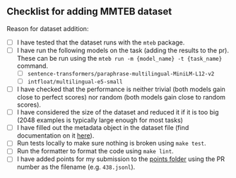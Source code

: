 
<!-- If you are not submitting for a dataset, feel free to remove the content below  -->


<!-- add additional description, question etc. related to the new dataset -->

## Checklist for adding MMTEB dataset

<!-- 
Before you commit here is a checklist you should complete before submitting
if you are not 
 -->
Reason for dataset addition:
<!-- Add reason for adding dataset here. E.g. it covers task/language/domain previously not covered -->


- [ ] I have tested that the dataset runs with the `mteb` package.
- [ ] I have run the following models on the task (adding the results to the pr). These can be run using the `mteb run -m {model_name} -t {task_name}` command.
  - [ ] `sentence-transformers/paraphrase-multilingual-MiniLM-L12-v2`
  - [ ] `intfloat/multilingual-e5-small`
- [ ] I have checked that the performance is neither trivial (both models gain close to perfect scores) nor random (both models gain close to random scores).
- [ ] I have considered the size of the dataset and reduced it if it is too big (2048 examples is typically large enough for most tasks)
- [ ] I have filled out the metadata object in the dataset file (find documentation on it [here](https://github.com/embeddings-benchmark/mteb/blob/main/docs/adding_a_dataset.md#2-creating-the-metadata-object)).
- [ ] Run tests locally to make sure nothing is broken using `make test`. 
- [ ] Run the formatter to format the code using `make lint`. 
- [ ] I have added points for my submission to the [points folder](https://github.com/embeddings-benchmark/mteb/blob/main/docs/mmteb/points.md) using the PR number as the filename (e.g. `438.jsonl`).
